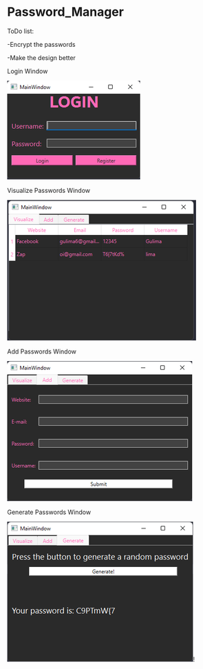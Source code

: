 # Password_Manager

ToDo list:

-Encrypt the passwords

-Make the design better


Login Window

![img.png](utils/img.png)

Visualize Passwords Window

![img_1.png](utils/img_1.png)

Add Passwords Window

![img_2.png](utils/img_2.png)

Generate Passwords Window

![img_3.png](utils/img_3.png)!

